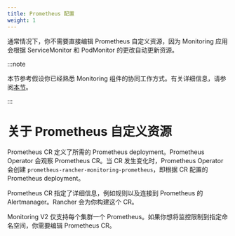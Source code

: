 ```yaml
---
title: Prometheus 配置
weight: 1
---
```


通常情况下，你不需要直接编辑 Prometheus 自定义资源，因为 Monitoring 应用会根据 ServiceMonitor 和 PodMonitor 的更改自动更新资源。

:::note

本节参考假设你已经熟悉 Monitoring 组件的协同工作方式。有关详细信息，请参阅[本节](../../../../explanations/integrations-in-rancher/monitoring-and-alerting/how-monitoring-works.md)。

:::

# 关于 Prometheus 自定义资源

Prometheus CR 定义了所需的 Prometheus deployment。Prometheus Operator 会观察 Prometheus CR。当 CR 发生变化时，Prometheus Operator 会创建 `prometheus-rancher-monitoring-prometheus`，即根据 CR 配置的 Prometheus deployment。

Prometheus CR 指定了详细信息，例如规则以及连接到 Prometheus 的 Alertmanager。Rancher 会为你构建这个 CR。

Monitoring V2 仅支持每个集群一个 Prometheus。如果你想将监控限制到指定命名空间，你需要编辑 Prometheus CR。
